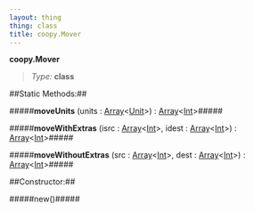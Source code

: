 ```yaml
---
layout: thing
thing: class
title: coopy.Mover
---
```

**coopy.Mover**



> *Type:* **class**


##Static Methods:##


#####**moveUnits** (units : <a href="../Array.html" class="type">Array</a>&lt;<a href="../coopy/Unit.html" class="type">Unit</a>&gt;) : <a href="../Array.html" class="type">Array</a>&lt;<a href="../Int.html" class="type">Int</a>&gt;#####




#####**moveWithExtras** (isrc : <a href="../Array.html" class="type">Array</a>&lt;<a href="../Int.html" class="type">Int</a>&gt;, idest : <a href="../Array.html" class="type">Array</a>&lt;<a href="../Int.html" class="type">Int</a>&gt;) : <a href="../Array.html" class="type">Array</a>&lt;<a href="../Int.html" class="type">Int</a>&gt;#####




#####**moveWithoutExtras** (src : <a href="../Array.html" class="type">Array</a>&lt;<a href="../Int.html" class="type">Int</a>&gt;, dest : <a href="../Array.html" class="type">Array</a>&lt;<a href="../Int.html" class="type">Int</a>&gt;) : <a href="../Array.html" class="type">Array</a>&lt;<a href="../Int.html" class="type">Int</a>&gt;#####



##Constructor:##

#####new()#####





